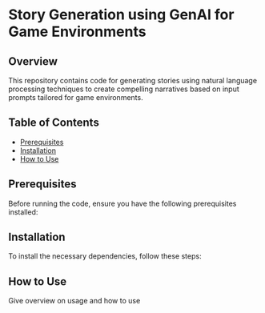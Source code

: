 # Story Generation using GenAI for Game Environments

## Overview

This repository contains code for generating stories using natural language processing techniques to create compelling narratives based on input prompts tailored for game environments.

## Table of Contents

- [Prerequisites](#prerequisites)
- [Installation](#installation)
- [How to Use](#how-to-use)

## Prerequisites

Before running the code, ensure you have the following prerequisites installed:

## Installation

To install the necessary dependencies, follow these steps:

## How to Use
Give overview on usage and how to use
